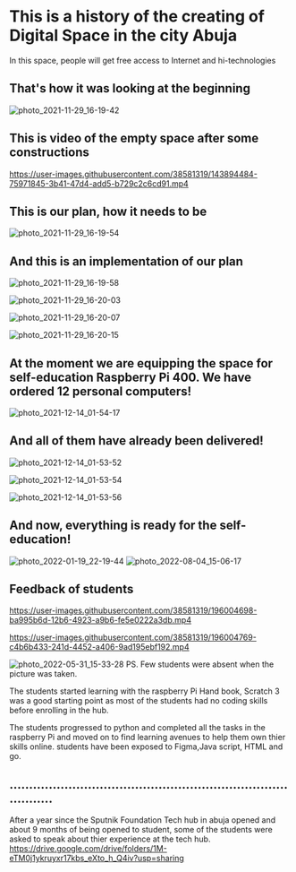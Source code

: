 # This is a history of the creating of Digital Space in the city Abuja

In this space, people will get free access to Internet and hi-technologies

## That's how it was looking at the beginning

![photo_2021-11-29_16-19-42](https://user-images.githubusercontent.com/38581319/143894452-e82729d9-b28a-4151-9b90-3a453fc09bc3.jpg)

## This is video of the empty space after some constructions

https://user-images.githubusercontent.com/38581319/143894484-75971845-3b41-47d4-add5-b729c2c6cd91.mp4

## This is our plan, how it needs to be

![photo_2021-11-29_16-19-54](https://user-images.githubusercontent.com/38581319/143894718-1d19e245-6cdf-4f24-b0e8-d2f2ea1fa8d1.jpg)

## And this is an implementation of our plan

![photo_2021-11-29_16-19-58](https://user-images.githubusercontent.com/38581319/143894768-2c98642d-3431-44fc-907c-6eb41c53b810.jpg)

![photo_2021-11-29_16-20-03](https://user-images.githubusercontent.com/38581319/143894789-a43e6494-e9ff-44a7-8954-4008a5a900bb.jpg)

![photo_2021-11-29_16-20-07](https://user-images.githubusercontent.com/38581319/143894798-60bb6069-9deb-400f-908b-d910664d4296.jpg)

![photo_2021-11-29_16-20-15](https://user-images.githubusercontent.com/38581319/143894803-75baa200-f361-43d9-ad40-82eade6117da.jpg)

## At the moment we are equipping the space for self-education Raspberry Pi 400. We have ordered 12 personal computers!

![photo_2021-12-14_01-54-17](https://user-images.githubusercontent.com/38581319/145913158-62650960-189a-44ec-a46c-83737d5f7f3a.jpg)

## And all of them have already been delivered!

![photo_2021-12-14_01-53-52](https://user-images.githubusercontent.com/38581319/145913315-d2beee8c-1752-4c12-b9e7-46ffe2b7bd2a.jpg)

![photo_2021-12-14_01-53-54](https://user-images.githubusercontent.com/38581319/145913334-896cd5a7-75d5-402e-a374-829d51cebe32.jpg)



![photo_2021-12-14_01-53-56](https://user-images.githubusercontent.com/38581319/145913350-f0b90fe4-49fe-476b-98af-b34c4b7a7935.jpg)

## And now, everything is ready for the self-education!

![photo_2022-01-19_22-19-44](https://user-images.githubusercontent.com/38581319/150215628-b2efe29d-6a07-4b91-b785-3adaa373e98c.jpg)
![photo_2022-08-04_15-06-17](https://user-images.githubusercontent.com/38581319/182854327-b47e972d-370b-44da-9d30-02e9d6817e75.jpg)

## Feedback of students

https://user-images.githubusercontent.com/38581319/196004698-ba995b6d-12b6-4923-a9b6-fe5e0222a3db.mp4


https://user-images.githubusercontent.com/38581319/196004769-c4b6b433-241d-4452-a406-9ad195ebf192.mp4


![photo_2022-05-31_15-33-28](https://user-images.githubusercontent.com/88537746/171186208-de2da172-69e8-4e87-bb34-8aef5ec24715.jpg)
PS. Few students were absent when the picture was taken.


 The students started learning with the raspberry Pi Hand book, Scratch 3 was a good starting point as most of the students had no coding skills before enrolling in the hub.
 
 The students progressed to python and completed all the tasks in the raspberry Pi and moved on to find learning avenues to help them own thier skills online. students have been exposed to Figma,Java script, HTML and go. 



## .................................................................................. ##
After a year since the Sputnik Foundation Tech hub in abuja opened and about 9 months of being opened to student, some of the students were asked to speak about thier experience at the tech hub.
https://drive.google.com/drive/folders/1M-eTM0j1ykruyxr17kbs_eXto_h_Q4iv?usp=sharing



